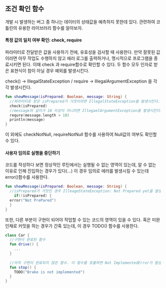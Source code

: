## 조건 확인 함수

개발 시 발생하는 버그 중 하나는 데이터의 상태값을 예측하지 못한데 있다. 관련하여 코틀린의 유용한 라이브러리 함수를 알아보자.

#### 특정 값의 일치 여부 확인: check, require

파라미터로 전달받은 값을 사용하기 전에, 유효성을 검사할 때 사용한다. 만약 잘못된 값이라면 아무 작업도 수행하지 않고 에러 로그를 출력하거나, 명시적으로 프로그램을 종료시키면 된다. 이때 check 과 require함수로 확인할 수 있다. 두 함수 모두 인자로 받은 표현식이 참이 아닐 경우 예외를 발생시킨다.

check() -> IllegalStateException / require -> IllegalArgumentException 을 각각 발생시킨다. 

```kotlin
fun showMessage(isPrepared: Boolean, message: String) {
  //파라미터로 받은 isPrepared가 거짓이라면 IllegalStateException을 발생시킨다.
  check(isPrepared)
  //message의 길이가 10 이상이 아니라면 IllegaelArgumentException을 발생시킨다.
  requre(message.length > 10)
  println(message)
}
```

이 외에도 checkNotNull, requireNotNull 함수를 사용하여 Null값의 여부도 확인할 수 있다.



#### 사용자 임의로 실행을 중단하기

코드를 작성하다 보면 정상적인 루틴에서는 실행될 수 없는 영역이 있는데, 알 수 없는 이유로 인해 진입하는 경우가 있다(…) 이 경우 임의로 에러를 발생시킬 수 있는데 error()함수를 사용한다.

```kotlin
fun showMessage(isPrepared: Boolean, message: String) {
  //isPrepared가 거짓인 경우 IlleageStateException: Not Prepared yet을 발생시킨다.
	if(!isPrepared) {
  error("Not PrePared")    
  }
}
```

또한, 다른 부분이 구현이 되어야 작업할 수 있는 코드의 영역이 있을 수 있다. 혹은 미완인채로 커밋을 하는 경우가 간혹 있는데, 이 경우 TODO() 함수를 사용한다.

```kotlin
class Car {
  //구현이 완료된 함수
  fun drive() {
    ...
  }
  
  //아직 구현이 완료되지 않은 함수. 이 함수를 호출하면 Not ImplementedError가 발생한다.
  fun stop() {
    TODO("Brake is not implemented")
  }
}
```

